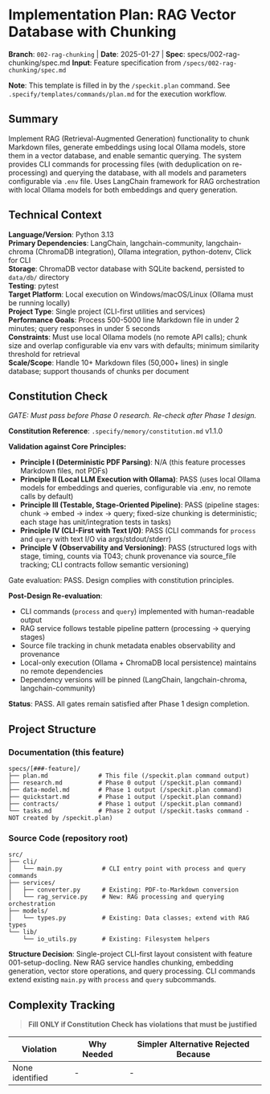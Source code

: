 # Implementation Plan: RAG Vector Database with Chunking

**Branch**: `002-rag-chunking` | **Date**: 2025-01-27 | **Spec**: specs/002-rag-chunking/spec.md
**Input**: Feature specification from `/specs/002-rag-chunking/spec.md`

**Note**: This template is filled in by the `/speckit.plan` command. See `.specify/templates/commands/plan.md` for the execution workflow.

## Summary

Implement RAG (Retrieval-Augmented Generation) functionality to chunk Markdown files, generate embeddings using local Ollama models, store them in a vector database, and enable semantic querying. The system provides CLI commands for processing files (with deduplication on re-processing) and querying the database, with all models and parameters configurable via `.env` file. Uses LangChain framework for RAG orchestration with local Ollama models for both embeddings and query generation.

## Technical Context

<!--
  ACTION REQUIRED: Replace the content in this section with the technical details
  for the project. The structure here is presented in advisory capacity to guide
  the iteration process.
-->

**Language/Version**: Python 3.13  
**Primary Dependencies**: LangChain, langchain-community, langchain-chroma (ChromaDB integration), Ollama integration, python-dotenv, Click for CLI  
**Storage**: ChromaDB vector database with SQLite backend, persisted to `data/db/` directory  
**Testing**: pytest  
**Target Platform**: Local execution on Windows/macOS/Linux (Ollama must be running locally)  
**Project Type**: Single project (CLI-first utilities and services)  
**Performance Goals**: Process 500-5000 line Markdown file in under 2 minutes; query responses in under 5 seconds  
**Constraints**: Must use local Ollama models (no remote API calls); chunk size and overlap configurable via env vars with defaults; minimum similarity threshold for retrieval  
**Scale/Scope**: Handle 10+ Markdown files (50,000+ lines) in single database; support thousands of chunks per document

## Constitution Check

*GATE: Must pass before Phase 0 research. Re-check after Phase 1 design.*

**Constitution Reference**: `.specify/memory/constitution.md` v1.1.0

**Validation against Core Principles:**

- **Principle I (Deterministic PDF Parsing)**: N/A (this feature processes Markdown files, not PDFs)
- **Principle II (Local LLM Execution with Ollama)**: PASS (uses local Ollama models for embeddings and queries, configurable via .env, no remote calls by default)
- **Principle III (Testable, Stage-Oriented Pipeline)**: PASS (pipeline stages: chunk → embed → index → query; fixed-size chunking is deterministic; each stage has unit/integration tests in tasks)
- **Principle IV (CLI-First with Text I/O)**: PASS (CLI commands for `process` and `query` with text I/O via args/stdout/stderr)
- **Principle V (Observability and Versioning)**: PASS (structured logs with stage, timing, counts via T043; chunk provenance via source_file tracking; CLI contracts follow semantic versioning)

Gate evaluation: PASS. Design complies with constitution principles.

**Post-Design Re-evaluation**:
- CLI commands (`process` and `query`) implemented with human-readable output
- RAG service follows testable pipeline pattern (processing → querying stages)
- Source file tracking in chunk metadata enables observability and provenance
- Local-only execution (Ollama + ChromaDB local persistence) maintains no remote dependencies
- Dependency versions will be pinned (LangChain, langchain-chroma, langchain-community)

**Status**: PASS. All gates remain satisfied after Phase 1 design completion.

## Project Structure

### Documentation (this feature)

```text
specs/[###-feature]/
├── plan.md              # This file (/speckit.plan command output)
├── research.md          # Phase 0 output (/speckit.plan command)
├── data-model.md        # Phase 1 output (/speckit.plan command)
├── quickstart.md        # Phase 1 output (/speckit.plan command)
├── contracts/           # Phase 1 output (/speckit.plan command)
└── tasks.md             # Phase 2 output (/speckit.tasks command - NOT created by /speckit.plan)
```

### Source Code (repository root)
<!--
  ACTION REQUIRED: Replace the placeholder tree below with the concrete layout
  for this feature. Delete unused options and expand the chosen structure with
  real paths (e.g., apps/admin, packages/something). The delivered plan must
  not include Option labels.
-->

```text
src/
├── cli/
│   └── main.py           # CLI entry point with process and query commands
├── services/
│   ├── converter.py      # Existing: PDF-to-Markdown conversion
│   └── rag_service.py    # New: RAG processing and querying orchestration
├── models/
│   └── types.py          # Existing: Data classes; extend with RAG types
└── lib/
    └── io_utils.py       # Existing: Filesystem helpers
```

**Structure Decision**: Single-project CLI-first layout consistent with feature 001-setup-docling. New RAG service handles chunking, embedding generation, vector store operations, and query processing. CLI commands extend existing `main.py` with `process` and `query` subcommands.

## Complexity Tracking

> **Fill ONLY if Constitution Check has violations that must be justified**

| Violation | Why Needed | Simpler Alternative Rejected Because |
|-----------|------------|-------------------------------------|
| None identified | - | - |
